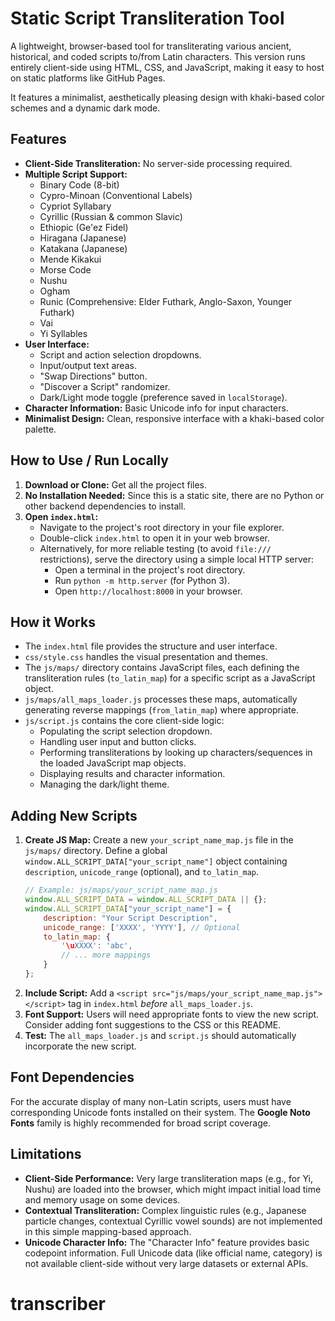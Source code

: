 # Static Script Transliteration Tool

A lightweight, browser-based tool for transliterating various ancient, historical, and coded scripts to/from Latin characters. This version runs entirely client-side using HTML, CSS, and JavaScript, making it easy to host on static platforms like GitHub Pages.

It features a minimalist, aesthetically pleasing design with khaki-based color schemes and a dynamic dark mode.

## Features

*   **Client-Side Transliteration:** No server-side processing required.
*   **Multiple Script Support:**
    *   Binary Code (8-bit)
    *   Cypro-Minoan (Conventional Labels)
    *   Cypriot Syllabary
    *   Cyrillic (Russian & common Slavic)
    *   Ethiopic (Ge'ez Fidel)
    *   Hiragana (Japanese)
    *   Katakana (Japanese)
    *   Mende Kikakui
    *   Morse Code
    *   Nushu
    *   Ogham
    *   Runic (Comprehensive: Elder Futhark, Anglo-Saxon, Younger Futhark)
    *   Vai
    *   Yi Syllables
*   **User Interface:**
    *   Script and action selection dropdowns.
    *   Input/output text areas.
    *   "Swap Directions" button.
    *   "Discover a Script" randomizer.
    *   Dark/Light mode toggle (preference saved in `localStorage`).
*   **Character Information:** Basic Unicode info for input characters.
*   **Minimalist Design:** Clean, responsive interface with a khaki-based color palette.


## How to Use / Run Locally

1.  **Download or Clone:** Get all the project files.
2.  **No Installation Needed:** Since this is a static site, there are no Python or other backend dependencies to install.
3.  **Open `index.html`:**
    *   Navigate to the project's root directory in your file explorer.
    *   Double-click `index.html` to open it in your web browser.
    *   Alternatively, for more reliable testing (to avoid `file:///` restrictions), serve the directory using a simple local HTTP server:
        *   Open a terminal in the project's root directory.
        *   Run `python -m http.server` (for Python 3).
        *   Open `http://localhost:8000` in your browser.

## How it Works

*   The `index.html` file provides the structure and user interface.
*   `css/style.css` handles the visual presentation and themes.
*   The `js/maps/` directory contains JavaScript files, each defining the transliteration rules (`to_latin_map`) for a specific script as a JavaScript object.
*   `js/maps/all_maps_loader.js` processes these maps, automatically generating reverse mappings (`from_latin_map`) where appropriate.
*   `js/script.js` contains the core client-side logic:
    *   Populating the script selection dropdown.
    *   Handling user input and button clicks.
    *   Performing transliterations by looking up characters/sequences in the loaded JavaScript map objects.
    *   Displaying results and character information.
    *   Managing the dark/light theme.

## Adding New Scripts

1.  **Create JS Map:** Create a new `your_script_name_map.js` file in the `js/maps/` directory. Define a global `window.ALL_SCRIPT_DATA["your_script_name"]` object containing `description`, `unicode_range` (optional), and `to_latin_map`.
    ```javascript
    // Example: js/maps/your_script_name_map.js
    window.ALL_SCRIPT_DATA = window.ALL_SCRIPT_DATA || {};
    window.ALL_SCRIPT_DATA["your_script_name"] = {
        description: "Your Script Description",
        unicode_range: ['XXXX', 'YYYY'], // Optional
        to_latin_map: {
            '\uXXXX': 'abc',
            // ... more mappings
        }
    };
    ```
2.  **Include Script:** Add a `<script src="js/maps/your_script_name_map.js"></script>` tag in `index.html` *before* `all_maps_loader.js`.
3.  **Font Support:** Users will need appropriate fonts to view the new script. Consider adding font suggestions to the CSS or this README.
4.  **Test:** The `all_maps_loader.js` and `script.js` should automatically incorporate the new script.

## Font Dependencies

For the accurate display of many non-Latin scripts, users must have corresponding Unicode fonts installed on their system. The **Google Noto Fonts** family is highly recommended for broad script coverage.

## Limitations

*   **Client-Side Performance:** Very large transliteration maps (e.g., for Yi, Nushu) are loaded into the browser, which might impact initial load time and memory usage on some devices.
*   **Contextual Transliteration:** Complex linguistic rules (e.g., Japanese particle changes, contextual Cyrillic vowel sounds) are not implemented in this simple mapping-based approach.
*   **Unicode Character Info:** The "Character Info" feature provides basic codepoint information. Full Unicode data (like official name, category) is not available client-side without very large datasets or external APIs.
# transcriber
